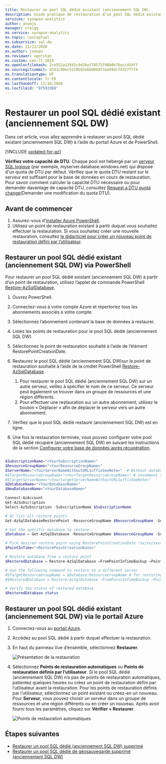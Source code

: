 ```yaml
---
title: Restaurer un pool SQL dédié existant (anciennement SQL DW)
description: Guide pratique de restauration d’un pool SQL dédié existant dans Azure Synapse Analytics.
services: synapse-analytics
author: anumjs
manager: craigg
ms.service: synapse-analytics
ms.topic: conceptual
ms.subservice: sql-dw
ms.date: 11/13/2020
ms.author: joanpo
ms.reviewer: igorstan
ms.custom: seo-lt-2019
ms.openlocfilehash: 2ce552a13592c9d26ef70575f98b0b76ecc454ff
ms.sourcegitcommit: d2d1c90ec5218b93abb80b8f3ed49dcf4327f7f4
ms.translationtype: HT
ms.contentlocale: fr-FR
ms.lasthandoff: 12/16/2020
ms.locfileid: "97591988"
---
```

# <a name="restore-an-existing-dedicated-sql-pool-formerly-sql-dw"></a>Restaurer un pool SQL dédié existant (anciennement SQL DW)

Dans cet article, vous allez apprendre à restaurer un pool SQL dédié existant (anciennement SQL DW) à l’aide du portail Azure et de PowerShell.

[!INCLUDE [updated-for-az](../../../includes/updated-for-az.md)]

**Vérifiez votre capacité de DTU.** Chaque pool est hébergé par un [serveur SQL logique](../../azure-sql/database/logical-servers.md) (par exemple, myserver.database.windows.net) qui dispose d'un quota de DTU par défaut. Vérifiez que le quota DTU restant sur le serveur est suffisant pour la base de données en cours de restauration. Pour savoir comment calculer la capacité DTU nécessaire ou pour demander davantage de capacité DTU, consultez [Request a DTU quota change](sql-data-warehouse-get-started-create-support-ticket.md)(Demander une modification du quota DTU).

## <a name="before-you-begin"></a>Avant de commencer

1. Assurez-vous d’[installer Azure PowerShell](/powershell/azure/?toc=/azure/synapse-analytics/sql-data-warehouse/toc.json&bc=/azure/synapse-analytics/sql-data-warehouse/breadcrumb/toc.json).
2. Utilisez un point de restauration existant à partir duquel vous souhaitez effectuer la restauration. Si vous souhaitez créer une nouvelle restauration, consultez [le didacticiel pour créer un nouveau point de restauration défini par l’utilisateur](sql-data-warehouse-restore-points.md).

## <a name="restore-an-existing-dedicated-sql-pool-formerly-sql-dw-through-powershell"></a>Restaurer un pool SQL dédié existant (anciennement SQL DW) via PowerShell

Pour restaurer un pool SQL dédié existant (anciennement SQL DW) à partir d’un point de restauration, utilisez l’applet de commande PowerShell [Restore-AzSqlDatabase](/powershell/module/az.sql/restore-azsqldatabase?toc=/azure/synapse-analytics/sql-data-warehouse/toc.json&bc=/azure/synapse-analytics/sql-data-warehouse/breadcrumb/toc.json).

1. Ouvrez PowerShell.

2. Connectez-vous à votre compte Azure et répertoriez tous les abonnements associés à votre compte.

3. Sélectionnez l’abonnement contenant la base de données à restaurer.

4. Listez les points de restauration pour le pool SQL dédié (anciennement SQL DW).

5. Sélectionnez le point de restauration souhaité à l’aide de l’élément RestorePointCreationDate.

6. Restaurez le pool SQL dédié (anciennement SQL DW)sur le point de restauration souhaité à l’aide de la cmdlet PowerShell [Restore-AzSqlDatabase](/powershell/module/az.sql/restore-azsqldatabase?toc=/azure/synapse-analytics/sql-data-warehouse/toc.json&bc=/azure/synapse-analytics/sql-data-warehouse/breadcrumb/toc.json).

    1. Pour restaurer le pool SQL dédié (anciennement SQL DW) sur un autre serveur, veillez à spécifier le nom de ce serveur.  Ce serveur peut également se trouver dans un groupe de ressources et une région différents.
    2. Pour effectuer une restauration sur un autre abonnement, utilisez le bouton « Déplacer » afin de déplacer le serveur vers un autre abonnement.

7. Vérifiez que le pool SQL dédié restauré (anciennement SQL DW) est en ligne.

8. Une fois la restauration terminée, vous pouvez configurer votre pool SQL dédié récupéré (anciennement SQL DW) en suivant les instructions de la section [Configurer votre base de données après récupération](../../azure-sql/database/disaster-recovery-guidance.md?toc=/azure/synapse-analytics/sql-data-warehouse/toc.json&bc=/azure/synapse-analytics/sql-data-warehouse/breadcrumb/toc.json#configure-your-database-after-recovery).

```Powershell

$SubscriptionName="<YourSubscriptionName>"
$ResourceGroupName="<YourResourceGroupName>"
$ServerName="<YourServerNameWithoutURLSuffixSeeNote>"  # Without database.windows.net
#$TargetResourceGroupName="<YourTargetResourceGroupName>" # uncomment to restore to a different server.
#$TargetServerName="<YourtargetServerNameWithoutURLSuffixSeeNote>"  
$DatabaseName="<YourDatabaseName>"
$NewDatabaseName="<YourDatabaseName>"

Connect-AzAccount
Get-AzSubscription
Select-AzSubscription -SubscriptionName $SubscriptionName

# Or list all restore points
Get-AzSqlDatabaseRestorePoint -ResourceGroupName $ResourceGroupName -ServerName $ServerName -DatabaseName $DatabaseName

# Get the specific database to restore
$Database = Get-AzSqlDatabase -ResourceGroupName $ResourceGroupName -ServerName $ServerName -DatabaseName $DatabaseName

# Pick desired restore point using RestorePointCreationDate "xx/xx/xxxx xx:xx:xx xx"
$PointInTime="<RestorePointCreationDate>"  

# Restore database from a restore point
$RestoredDatabase = Restore-AzSqlDatabase –FromPointInTimeBackup –PointInTime $PointInTime -ResourceGroupName $Database.ResourceGroupName -ServerName $Database.ServerName -TargetDatabaseName $NewDatabaseName –ResourceId $Database.ResourceID

# Use the following command to restore to a different server
#$TargetResourceGroupName = $Database.ResourceGroupName # for restoring to different server in same resourcegroup 
#$RestoredDatabase = Restore-AzSqlDatabase –FromPointInTimeBackup –PointInTime $PointInTime -ResourceGroupName $TargetResourceGroupName -ServerName $TargetServerName -TargetDatabaseName $NewDatabaseName –ResourceId $Database.ResourceID

# Verify the status of restored database
$RestoredDatabase.status

```

## <a name="restore-an-existing-dedicated-sql-pool-formerly-sql-dw-through-the-azure-portal"></a>Restaurer un pool SQL dédié existant (anciennement SQL DW) via le portail Azure

1. Connectez-vous au [portail Azure](https://portal.azure.com/).
2. Accédez au pool SQL dédié à partir duquel effectuer la restauration.
3. En haut du panneau Vue d’ensemble, sélectionnez **Restaurer**.

    ![ Présentation de la restauration](./media/sql-data-warehouse-restore-active-paused-dw/restoring-01.png)

4. Sélectionnez **Points de restauration automatiques** ou **Points de restauration définis par l’utilisateur**. Si le pool SQL dédié (anciennement SQL DW) n’a pas de points de restauration automatiques, patientez quelques heures ou créez un point de restauration défini par l’utilisateur avant la restauration. Pour les points de restauration définis par l’utilisateur, sélectionnez un point existant ou créez-en un nouveau. Pour **Serveur**, vous pouvez choisir un serveur dans un groupe de ressources et une région différents ou en créer un nouveau. Après avoir fourni tous les paramètres, cliquez sur **Vérifier + Restaurer**.

    ![Points de restauration automatiques](./media/sql-data-warehouse-restore-active-paused-dw/restoring-11.png)

## <a name="next-steps"></a>Étapes suivantes

- [Restaurer un pool SQL dédié (anciennement SQL DW) supprimé](sql-data-warehouse-restore-deleted-dw.md)
- [Restaurer un pool SQL dédié de géosauvegarde supprimé (anciennement SQL DW)](sql-data-warehouse-restore-from-geo-backup.md)
